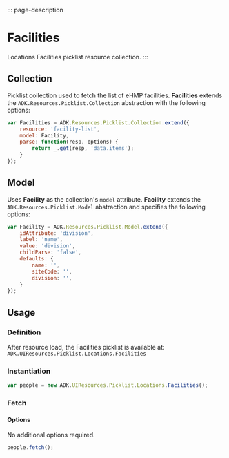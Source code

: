 <!-- { "label": "Facilities", "path": "Picklist.Locations.Facilities", "tags": ["facilities", "locations"] } -->

::: page-description
# Facilities #
Locations Facilities picklist resource collection.
:::

## Collection ##
Picklist collection used to fetch the list of eHMP facilities. **Facilities** extends the `ADK.Resources.Picklist.Collection` abstraction with the following options:

```JavaScript
var Facilities = ADK.Resources.Picklist.Collection.extend({
    resource: 'facility-list',
    model: Facility,
    parse: function(resp, options) {
        return _.get(resp, 'data.items');
    }
});
```

## Model ##
Uses **Facility** as the collection's `model` attribute. **Facility** extends the `ADK.Resources.Picklist.Model` abstraction and specifies the following options:

```JavaScript
var Facility = ADK.Resources.Picklist.Model.extend({
    idAttribute: 'division',
    label: 'name',
    value: 'division',
    childParse: 'false',
    defaults: {
        name: '',
        siteCode: '',
        division: '',
    }
});
```

## Usage ##
### Definition ###
After resource load, the Facilities picklist is available at: `ADK.UIResources.Picklist.Locations.Facilities`
### Instantiation ###
```JavaScript
var people = new ADK.UIResources.Picklist.Locations.Facilities();
```

### Fetch ###
#### Options ####
No additional options required.
```JavaScript
people.fetch();
```
